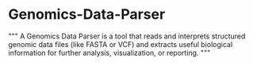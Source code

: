 # Genomics-Data-Parser 
"""
A Genomics Data Parser is a tool that reads and interprets structured genomic data files (like FASTA or VCF) and extracts useful biological information for further analysis, visualization, or reporting.
"""